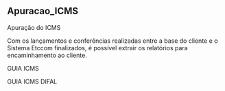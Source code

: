 ## Apuracao_ICMS

Apuração do ICMS

Com os lançamentos e conferências realizadas entre a base do cliente e o Sistema Etccom finalizados, é possível extrair os relatórios para encaminhamento ao cliente.

GUIA ICMS

GUIA ICMS DIFAL
